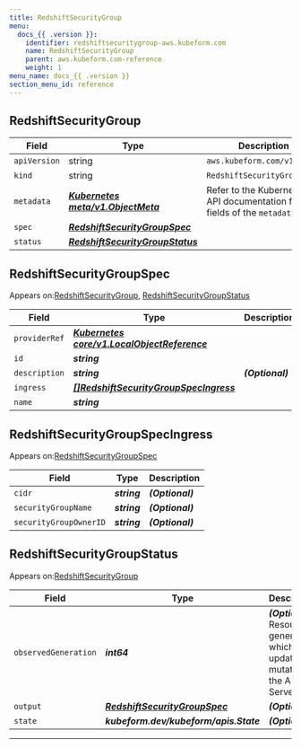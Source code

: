 ```yaml
---
title: RedshiftSecurityGroup
menu:
  docs_{{ .version }}:
    identifier: redshiftsecuritygroup-aws.kubeform.com
    name: RedshiftSecurityGroup
    parent: aws.kubeform.com-reference
    weight: 1
menu_name: docs_{{ .version }}
section_menu_id: reference
---
```


## RedshiftSecurityGroup
| Field | Type | Description |
| ------ | ----- | ----------- |
| `apiVersion` | string | `aws.kubeform.com/v1alpha1` |
|    `kind` | string | `RedshiftSecurityGroup` |
| `metadata` | ***[Kubernetes meta/v1.ObjectMeta](https://kubernetes.io/docs/reference/generated/kubernetes-api/v1.13/#objectmeta-v1-meta)***|Refer to the Kubernetes API documentation for the fields of the `metadata` field.|
| `spec` | ***[RedshiftSecurityGroupSpec](#RedshiftSecurityGroupSpec)***||
| `status` | ***[RedshiftSecurityGroupStatus](#RedshiftSecurityGroupStatus)***||
## RedshiftSecurityGroupSpec

Appears on:[RedshiftSecurityGroup](#RedshiftSecurityGroup), [RedshiftSecurityGroupStatus](#RedshiftSecurityGroupStatus)

| Field | Type | Description |
| ------ | ----- | ----------- |
| `providerRef` | ***[Kubernetes core/v1.LocalObjectReference](https://kubernetes.io/docs/reference/generated/kubernetes-api/v1.13/#localobjectreference-v1-core)***||
| `id` | ***string***||
| `description` | ***string***| ***(Optional)*** |
| `ingress` | ***[[]RedshiftSecurityGroupSpecIngress](#RedshiftSecurityGroupSpecIngress)***||
| `name` | ***string***||
## RedshiftSecurityGroupSpecIngress

Appears on:[RedshiftSecurityGroupSpec](#RedshiftSecurityGroupSpec)

| Field | Type | Description |
| ------ | ----- | ----------- |
| `cidr` | ***string***| ***(Optional)*** |
| `securityGroupName` | ***string***| ***(Optional)*** |
| `securityGroupOwnerID` | ***string***| ***(Optional)*** |
## RedshiftSecurityGroupStatus

Appears on:[RedshiftSecurityGroup](#RedshiftSecurityGroup)

| Field | Type | Description |
| ------ | ----- | ----------- |
| `observedGeneration` | ***int64***| ***(Optional)*** Resource generation, which is updated on mutation by the API Server.|
| `output` | ***[RedshiftSecurityGroupSpec](#RedshiftSecurityGroupSpec)***| ***(Optional)*** |
| `state` | ***kubeform.dev/kubeform/apis.State***| ***(Optional)*** |
---
